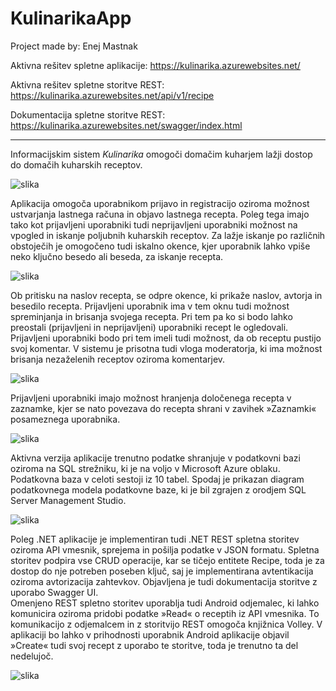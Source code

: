 # KulinarikaApp
Project made by: Enej Mastnak 

Aktivna rešitev spletne aplikacije: https://kulinarika.azurewebsites.net/ 

Aktivna rešitev spletne storitve REST: https://kulinarika.azurewebsites.net/api/v1/recipe 

Dokumentacija spletne storitve REST: https://kulinarika.azurewebsites.net/swagger/index.html 
<hr>

<p>
Informacijskim sistem <em>Kulinarika</em> omogoči domačim kuharjem lažji dostop do domačih kuharskih receptov.
</p>

![slika](https://user-images.githubusercontent.com/68961385/210558087-16b40298-c5ef-4ecf-9e38-a2fd5c32484f.png)

<p>
Aplikacija omogoča uporabnikom prijavo in registracijo oziroma možnost ustvarjanja lastnega računa in objavo lastnega recepta. Poleg tega imajo tako kot prijavljeni uporabniki tudi neprijavljeni uporabniki možnost na vpogled in iskanje poljubnih kuharskih receptov. Za lažje iskanje po različnih obstoječih je omogočeno tudi iskalno okence, kjer uporabnik lahko vpiše neko ključno besedo ali beseda, za iskanje recepta. 
</p>

![slika](https://user-images.githubusercontent.com/68961385/210558153-3c3803c3-c55e-40a0-88a5-5260c3b41900.png)

<p>
Ob pritisku na naslov recepta, se odpre okence, ki prikaže naslov, avtorja in besedilo recepta. Prijavljeni uporabnik ima v tem oknu tudi možnost spreminjanja in brisanja svojega recepta. Pri tem pa ko si bodo lahko preostali (prijavljeni in neprijavljeni) uporabniki recept le ogledovali. Prijavljeni uporabniki bodo pri tem imeli tudi možnost, da ob receptu pustijo svoj komentar. V sistemu je prisotna tudi vloga moderatorja, ki ima možnost brisanja nezaželenih receptov oziroma komentarjev.
</p>

![slika](https://user-images.githubusercontent.com/68961385/210558229-0258b1af-22ff-49a8-8fc0-5cf37ca8a770.png)

<p>
Prijavljeni uporabniki imajo možnost hranjenja določenega recepta v zaznamke, kjer se nato povezava do recepta shrani v zavihek »Zaznamki« posameznega uporabnika.
</p>

![slika](https://user-images.githubusercontent.com/68961385/210558319-0c53ef98-7989-4781-b512-e7f1f7a19a16.png)

<p>
Aktivna verzija aplikacije trenutno podatke shranjuje v podatkovni bazi oziroma na SQL strežniku, ki je na voljo v Microsoft Azure oblaku. Podatkovna baza v celoti sestoji iz 10 tabel. Spodaj je prikazan diagram podatkovnega modela podatkovne baze, ki je bil zgrajen z orodjem SQL Server Management Studio.
</p>

![slika](https://user-images.githubusercontent.com/68961385/210558537-6b222b67-6e76-4051-8366-0dae6e5a4c36.png)

<p>
Poleg .NET aplikacije je implementiran tudi .NET REST spletna storitev oziroma API vmesnik, sprejema in pošilja podatke v JSON formatu. Spletna storitev podpira vse CRUD operacije, kar se tičejo entitete Recipe, toda je za dostop do nje potreben poseben ključ, saj je implementirana avtentikacija oziroma avtorizacija zahtevkov. Objavljena je tudi dokumentacija storitve z uporabo Swagger UI. 
<br>
Omenjeno REST spletno storitev uporablja tudi Android odjemalec, ki lahko komunicira oziroma pridobi podatke »Read« o receptih iz API vmesnika. To komunikacijo z odjemalcem in z storitvijo REST omogoča knjižnica Volley. V aplikaciji bo lahko v prihodnosti uporabnik Android aplikacije objavil »Create« tudi svoj recept z uporabo te storitve, toda je trenutno ta del nedelujoč.  
</p>

![slika](https://user-images.githubusercontent.com/68961385/210558614-09912146-5636-45e6-be46-66ab08a5b6e0.png)
